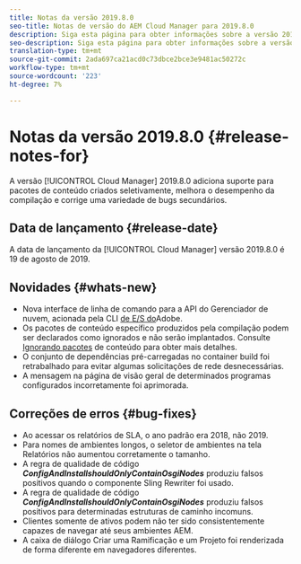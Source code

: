 ```yaml
---
title: Notas da versão 2019.8.0
seo-title: Notas de versão do AEM Cloud Manager para 2019.8.0
description: Siga esta página para obter informações sobre a versão 2019.8.0 do Cloud Manager.
seo-description: Siga esta página para obter informações sobre a versão 2019.8.0 do AEM Cloud Manager.
translation-type: tm+mt
source-git-commit: 2ada697ca21acd0c73dbce2bce3e9481ac50272c
workflow-type: tm+mt
source-wordcount: '223'
ht-degree: 7%

---
```


# Notas da versão 2019.8.0 {#release-notes-for}

A versão [!UICONTROL Cloud Manager] 2019.8.0 adiciona suporte para pacotes de conteúdo criados seletivamente, melhora o desempenho da compilação e corrige uma variedade de bugs secundários.

## Data de lançamento {#release-date}

A data de lançamento da [!UICONTROL Cloud Manager] versão 2019.8.0 é 19 de agosto de 2019.

## Novidades {#whats-new}

* Nova interface de linha de comando para a API do Gerenciador de nuvem, acionada pela CLI [de E/S do](https://github.com/adobe/aio-cli-plugin-cloudmanager)Adobe.
* Os pacotes de conteúdo específico produzidos pela compilação podem ser declarados como ignorados e não serão implantados. Consulte [Ignorando pacotes](/help/using/setting-up-project.md#skipping-content-packages) de conteúdo para obter mais detalhes.
* O conjunto de dependências pré-carregadas no container build foi retrabalhado para evitar algumas solicitações de rede desnecessárias.
* A mensagem na página de visão geral de determinados programas configurados incorretamente foi aprimorada.

## Correções de erros {#bug-fixes}

* Ao acessar os relatórios de SLA, o ano padrão era 2018, não 2019.
* Para nomes de ambientes longos, o seletor de ambientes na tela Relatórios não aumentou corretamente o tamanho.
* A regra de qualidade de código ***ConfigAndInstallshouldOnlyContainOsgiNodes*** produziu falsos positivos quando o componente Sling Rewriter foi usado.
* A regra de qualidade de código ***ConfigAndInstallshouldOnlyContainOsgiNodes*** produziu falsos positivos para determinadas estruturas de caminho incomuns.
* Clientes somente de ativos podem não ter sido consistentemente capazes de navegar até seus ambientes AEM.
* A caixa de diálogo Criar uma Ramificação e um Projeto foi renderizada de forma diferente em navegadores diferentes.
